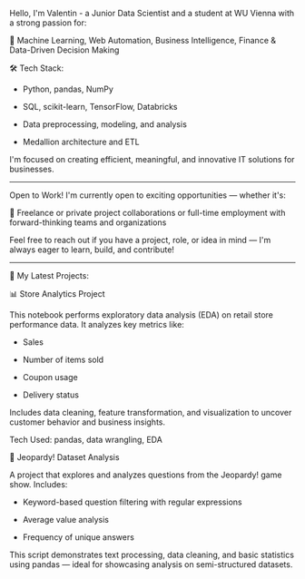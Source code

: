 Hello, I'm Valentin - a Junior Data Scientist and a student at WU Vienna with a strong passion for:

🤖 Machine Learning, Web Automation, Business Intelligence, Finance & Data-Driven Decision Making

🛠️ Tech Stack:

- Python, pandas, NumPy

- SQL, scikit-learn, TensorFlow, Databricks

- Data preprocessing, modeling, and analysis

- Medallion architecture and ETL

I'm focused on creating efficient, meaningful, and innovative IT solutions for businesses.
********
Open to Work! I'm currently open to exciting opportunities — whether it's:

🚀 Freelance or private project collaborations or full-time employment with forward-thinking teams and organizations

Feel free to reach out if you have a project, role, or idea in mind — I'm always eager to learn, build, and contribute!
********

📂 My Latest Projects:

📊 Store Analytics Project

This notebook performs exploratory data analysis (EDA) on retail store performance data. It analyzes key metrics like:

- Sales

- Number of items sold

- Coupon usage

- Delivery status

Includes data cleaning, feature transformation, and visualization to uncover customer behavior and business insights.

Tech Used: pandas, data wrangling, EDA



🎯 Jeopardy! Dataset Analysis

A project that explores and analyzes questions from the Jeopardy! game show. Includes:

- Keyword-based question filtering with regular expressions

- Average value analysis

- Frequency of unique answers

This script demonstrates text processing, data cleaning, and basic statistics using pandas — ideal for showcasing analysis on semi-structured datasets.

